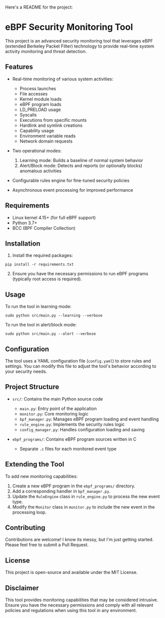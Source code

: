 Here's a README for the project:

# eBPF Security Monitoring Tool

This project is an advanced security monitoring tool that leverages eBPF (extended Berkeley Packet Filter) technology to provide real-time system activity monitoring and threat detection.

## Features

- Real-time monitoring of various system activities:
  - Process launches
  - File accesses
  - Kernel module loads
  - eBPF program loads
  - LD_PRELOAD usage
  - Syscalls
  - Executions from specific mounts
  - Hardlink and symlink creations
  - Capability usage
  - Environment variable reads
  - Network domain requests

- Two operational modes:
  1. Learning mode: Builds a baseline of normal system behavior
  2. Alert/Block mode: Detects and reports (or optionally blocks) anomalous activities

- Configurable rules engine for fine-tuned security policies
- Asynchronous event processing for improved performance

## Requirements

- Linux kernel 4.15+ (for full eBPF support)
- Python 3.7+
- BCC (BPF Compiler Collection)

## Installation

1. Install the required packages:

```
pip install -r requirements.txt
```

2. Ensure you have the necessary permissions to run eBPF programs (typically root access is required).

## Usage

To run the tool in learning mode:

```
sudo python src/main.py --learning --verbose
```

To run the tool in alert/block mode:

```
sudo python src/main.py --alert --verbose
```

## Configuration

The tool uses a YAML configuration file (`config.yaml`) to store rules and settings. You can modify this file to adjust the tool's behavior according to your security needs.

## Project Structure

- `src/`: Contains the main Python source code
  - `main.py`: Entry point of the application
  - `monitor.py`: Core monitoring logic
  - `bpf_manager.py`: Manages eBPF program loading and event handling
  - `rule_engine.py`: Implements the security rules logic
  - `config_manager.py`: Handles configuration loading and saving

- `ebpf_programs/`: Contains eBPF program sources written in C
  - Separate `.c` files for each monitored event type

## Extending the Tool

To add new monitoring capabilities:

1. Create a new eBPF program in the `ebpf_programs/` directory.
2. Add a corresponding handler in `bpf_manager.py`.
3. Update the `RuleEngine` class in `rule_engine.py` to process the new event type.
4. Modify the `Monitor` class in `monitor.py` to include the new event in the processing loop.

## Contributing

Contributions are welcome! I know its messy, but I'm just getting started. Please feel free to submit a Pull Request.

## License

This project is open-source and available under the MIT License.

## Disclaimer

This tool provides monitoring capabilities that may be considered intrusive. Ensure you have the necessary permissions and comply with all relevant policies and regulations when using this tool in any environment.